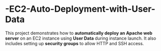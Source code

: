 # -EC2-Auto-Deployment-with-User-Data
This project demonstrates how to **automatically deploy an Apache web server** on an EC2 instance using **User Data** during instance launch. It also includes setting up **security groups** to allow HTTP and SSH access.
